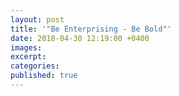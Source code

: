```yaml
---
layout: post
title: '"Be Enterprising - Be Bold"'
date: 2018-04-30 12:19:00 +0400
images:
excerpt:
categories:
published: true
---
```

